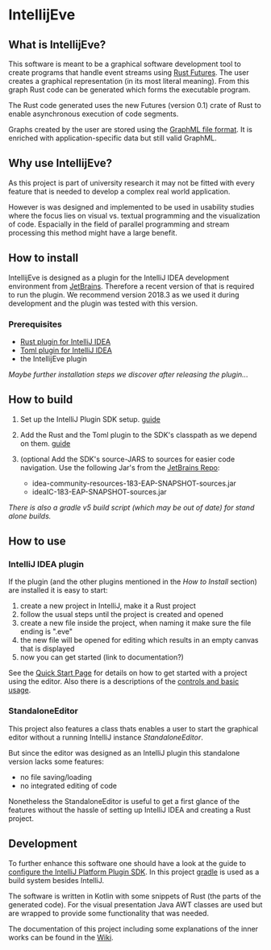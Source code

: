 IntellijEve
===========

What is IntellijEve?
--------------------
This software is meant to be a graphical software development tool to 
create programs that handle event streams using 
[Rust Futures](https://github.com/rust-lang-nursery/futures-rs).
The user creates a graphical representation (in its most literal meaning).
From this graph Rust code can be generated which forms the executable 
program.

The Rust code generated uses the new Futures (version 0.1) crate of Rust to 
enable asynchronous execution of code segments.

Graphs created by the user are stored using the 
[GraphML file format](http://graphml.graphdrawing.org/).
It is enriched with application-specific data but still valid GraphML.


Why use IntellijEve?
--------------------
As this project is part of university research it may not be fitted with 
every feature that is needed to develop a complex real world application.

However is was designed and implemented to be used in usability studies 
where the focus lies on visual vs. textual programming and the 
visualization of code.
Espacially in the field of parallel programming and stream processing 
this method might have a large benefit.


How to install
---------------

IntellijEve is designed as a plugin for the IntelliJ IDEA development 
environment from [JetBrains](https://www.jetbrains.com/).
Therefore a recent version of that is required to run the plugin.
We recommend version 2018.3 as we used it during development and the
plugin was tested with this version.

### Prerequisites
* [Rust plugin for IntelliJ IDEA](https://intellij-rust.github.io/)
* [Toml plugin for IntelliJ IDEA](https://plugins.jetbrains.com/plugin/8195-toml)
* the IntellijEve plugin

*Maybe further installation steps we discover after releasing the plugin...*


How to build
------------
1. Set up the IntelliJ Plugin SDK setup. 
[guide](https://www.jetbrains.org/intellij/sdk/docs/basics/getting_started/using_dev_kit.html)

2. Add the Rust and the Toml plugin to the SDK's classpath as we depend on them.
[guide](https://www.jetbrains.org/intellij/sdk/docs/basics/plugin_structure/plugin_dependencies.html)

3. (optional Add the SDK's source-JARS to sources for easier code navigation.
Use the following Jar's from the
    [JetBrains Repo](https://www.jetbrains.com/intellij-repository/snapshots/):
    - idea-community-resources-183-EAP-SNAPSHOT-sources.jar
    - ideaIC-183-EAP-SNAPSHOT-sources.jar


*There is also a gradle v5 build script (which may be out of date) for stand alone builds.*


How to use
----------

### IntelliJ IDEA plugin

If the plugin (and the other plugins mentioned in the *How to Install* 
section) are installed it is easy to start:
1. create a new project in IntelliJ, make it a Rust project
2. follow the usual steps until the project is created and opened
3. create a new file inside the project, when naming it make sure the 
file ending is ".eve"
4. the new file will be opened for editing which results in an empty canvas
that is displayed
5. now you can get started (link to documentation?)

See the [Quick Start Page](https://gitlab.tubit.tu-berlin.de/EVEaMCP/IntellijEve/wikis/quick-start) 
for details on how to get started with a project using the editor.
Also there is a descriptions of the [controls and basic usage](https://gitlab.tubit.tu-berlin.de/EVEaMCP/IntellijEve/wikis/controls).


### StandaloneEditor

This project also features a class thats enables a user to start the 
graphical editor without a running IntelliJ instance *StandaloneEditor*.

But since the editor was designed as an IntelliJ plugin this standalone 
version lacks some features:

* no file saving/loading
* no integrated editing of code

Nonetheless the StandaloneEditor is useful to get a first glance of the 
features without the hassle of setting up IntelliJ IDEA and creating a 
Rust project.


Development
-----------

To further enhance this software one should have a look at the guide to 
[configure the IntelliJ Platform Plugin SDK](http://www.jetbrains.org/intellij/sdk/docs/welcome.html).
In this project [gradle](https://gradle.org/) is used as a build system 
besides IntelliJ.

The software is written in Kotlin with some snippets of Rust (the parts 
of the generated code).
For the visual presentation Java AWT classes are used but are wrapped to 
provide some functionality that was needed.

The documentation of this project including some explanations of the inner works 
can be found in the [Wiki](https://gitlab.tubit.tu-berlin.de/EVEaMCP/IntellijEve/wikis/home).
